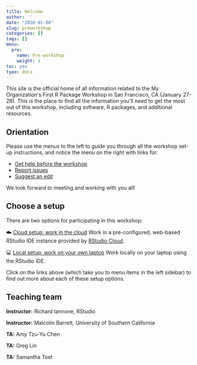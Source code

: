 ```yaml
---
title: Welcome
author: ''
date: "2020-01-08"
slug: preworkshop
categories: []
tags: []
menu:
  pre:
    name: Pre-workshop
    weight: 1
toc: yes
type: docs
---
```


This site is the official home of all information related to the My Organization's First R Package Workshop in San Francisco, CA (January 27-28). This is the place to find all the information you'll need to get the most out of this workshop, including software, R packages, and additional resources. 

## Orientation

Please use the menus to the left to guide you through all the workshop set-up instructions, and notice the menu on the right with links for:
 
<ul class="fa-ul">
    <li><i class="fa-li fas fa-question-circle"></i><a href="https://community.rstudio.com/" target="_blank">Get help before the workshop</a></li>
    <li><i class="fa-li fas fa-bug"></i><a href="https://github.com/malcolmbarrett/my-org-first-pkg-2020/issues" target="_blank">Report issues</a></li>
    <li><i class="fa-li fas fa-edit"></i><a href="https://github.com/malcolmbarrett/my-org-first-pkg-2020/tree/master/docs" target="_blank">Suggest an edit</a></li>
</ul>

We look forward to meeting and working with you all!

## Choose a setup

There are two options for participating in this workshop:

:cloud: [Cloud setup: work in the cloud](cloud) Work in a pre-configured, web-based RStudio IDE instance provided by [RStudio Cloud](http://rstudio.cloud).

:computer: [Local setup: work on your own laptop](local) Work locally on your laptop using the RStudio IDE.

Click on the links above (which take you to menu items in the left sidebar) to find out more about each of these setup options.

## Teaching team

**Instructor:** Richard Iannone, RStudio <a href="https://randr.rocks/" target="_blank"><i class="fas fa-link"></i></a> <a href="https://github.com/rich-iannone" target="_blank"><i class="fab fa-github"></i></a> <a href="https://twitter.com/riannone" target="_blank"><i class="fab fa-twitter"></i></a> 

**Instructor:** Malcolm Barrett, University of Southern California <a href="https:/malco.io" target="_blank"><i class="fas fa-link"></i></a> <a href="https://github.com/malcolmbarrett" target="_blank"><i class="fab fa-github"></i></a> <a href="https://twitter.com/malco_barrett" target="_blank"><i class="fab fa-twitter"></i></a> 

**TA:** Amy Tzu-Yu Chen</a> <a href="https://github.com/amy17519" target="_blank"><i class="fab fa-github"></i></a> <a href="https://twitter.com/" target="_blank"><i class="fab fa-twitter"></i></a>

**TA:** Greg Lin </a> <a href="https://github.com/glin" target="_blank"><i class="fab fa-github"></i></a>

**TA:** Samantha Toet </a> <a href="https://github.com/SamanthaToet" target="_blank"><i class="fab fa-github"></i></a> <a href="https://twitter.com/Samantha_Toet" target="_blank"><i class="fab fa-twitter"></i></a>
